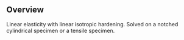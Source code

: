 ## Overview
Linear elasticity with linear isotropic hardening.
Solved on a notched cylindrical specimen or a tensile specimen.

